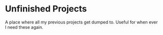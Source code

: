 # Unfinished Projects
 A place where all my previous projects get dumped to. Useful for when ever I need these again.

